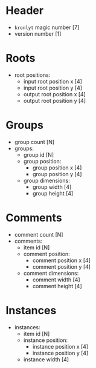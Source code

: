 <!--
Notes:
- all positions are single precision floating point
- all widths and heights are single precision floating point
- N denoted variable byte integers, where fully set bytes (i.e. 11111111) signal an additional byte to be read, byte ordering is little endian
-->

# Header

- `kronlyt` magic number [7]
- version number [1]

# Roots

- root positions:
    - input root position x [4]
    - input root position y [4]
    - output root position x [4]
    - output root position y [4]

# Groups

- group count [N]
- groups:
    - group id [N]
    - group position:
        - group position x [4]
        - group position y [4]
    - group dimensions:
        - group width [4]
        - group height [4]

# Comments

- comment count [N]
- comments:
    - item id [N]
    - comment position:
        - comment position x [4]
        - comment position y [4]
    - comment dimensions:
        - comment width [4]
        - comment height [4]

# Instances

- instances:
    - item id [N]
    - instance position:
        - instance position x [4]
        - instance position y [4]
    - instance width [4]